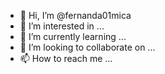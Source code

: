 - 👋 Hi, I’m @fernanda01mica
- 👀 I’m interested in ...
- 🌱 I’m currently learning ...
- 💞️ I’m looking to collaborate on ...
- 📫 How to reach me ...

<!---
fernanda01mica/fernanda01mica is a ✨ special ✨ repository because its `README.md` (this file) appears on your GitHub profile.
You can click the Preview link to take a look at your changes.
--->
